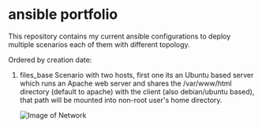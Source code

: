# ansible portfolio

This repository contains my current ansible configurations to deploy multiple scenarios each of them with different topology.

Ordered by creation date:

  1. files_base 
        Scenario with two hosts, first one its an Ubuntu based server which runs an Apache web server and
        shares the /var/www/html directory (default to apache) with the client (also debian/ubuntu based), that
        path will be mounted into non-root user's home directory.
        
        ![Image of Network](https://)
        
